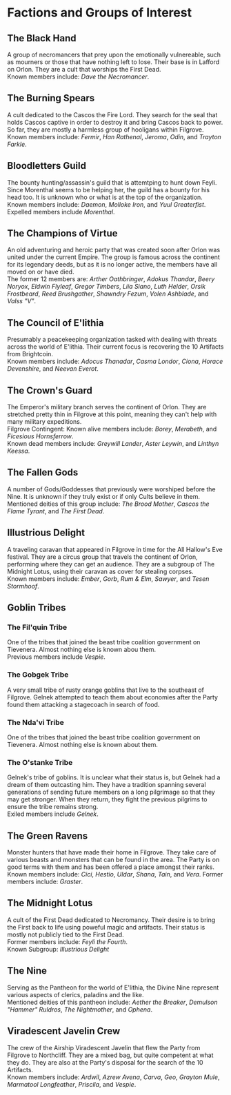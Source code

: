 # Factions and Groups of Interest

## The Black Hand

A group of necromancers that prey upon the emotionally vulnereable, such as mourners or those that have nothing left to lose. Their base is in Lafford on Orlon. They are a cult that worships the First Dead. <br>
Known members include: *Dave the Necromancer*. 

## The Burning Spears

A cult dedicated to the Cascos the Fire Lord. They search for the seal that holds Cascos captive in order to destroy it and bring Cascos back to power. So far, they are mostly a harmless group of hooligans within Filgrove. <br>
Known members include: *Fermir*, *Han Rathenal*, *Jeroma*, *Odin*, and *Trayton Farkle*.

## Bloodletters Guild

The bounty hunting/assassin's guild that is attemtping to hunt down Feyli. Since Morenthal seems to be helping her, the guild has a bounty for his head too. It is unknown who or what is at the top of the organization. <br>
Known members include: *Daemon*, *Molloke Iron*, and *Yuul Greaterfist*. <br>
Expelled members include *Morenthal*.

## The Champions of Virtue

An old adventuring and heroic party that was created soon after Orlon was united under the current Empire. The group is famous across the continent for its legendary deeds, but as it is no longer active, the members have all moved on or have died. <br>
The former 12 members are: *Arther Oathbringer*, *Adokus Thandar*, *Beery Noryox*, *Eldwin Flyleaf*, *Gregor Timbers*, *Liia Siano*, *Luth Helder*, *Orsik Frostbeard*, *Reed Brushgather*, *Shawndry Fezum*, *Volen Ashblade*, and *Valss "V"*.

## The Council of E'lithia

Presumably a peacekeeping organization tasked with dealing with threats across the world of E'lithia. Their current focus is recovering the 10 Artifacts from Brightcoin. <br>
Known members include: *Adocus Thanadar*, *Casma Londor*, *Ciona*, *Horace Devenshire*, and *Neevan Everot*.

## The Crown's Guard

The Emperor's military branch serves the continent of Orlon. They are stretched pretty thin in Filgrove at this point, meaning they can't help with many military expeditions. 
<br>
Filgrove Contingent: Known alive members include: *Borey*, *Merabeth*, and *Ficesious Hornsferrow*. <br>
Known dead members include: *Greywill Lander*, *Aster Leywin*, and *Linthyn Keessa*.

## The Fallen Gods

A number of Gods/Goddesses that previously were worshiped before the Nine. It is unknown if they truly exist or if only Cults believe in them. <br>
Mentioned deities of this group include: *The Brood Mother*, *Cascos the Flame Tyrant*, and *The First Dead*.

## Illustrious Delight

A traveling caravan that appeared in Filgrove in time for the All Hallow's Eve festival. They are a circus group that travels the continent of Orlon, performing where they can get an audience. They are a subgroup of The Midnight Lotus, using their caravan as cover for stealing corpses. <br>
Known members include: *Ember*, *Gorb*, *Rum & Elm*, *Sawyer*, and *Tesen Stormhoof*.

## Goblin Tribes

### The Fil'quin Tribe

One of the tribes that joined the beast tribe coalition government on Tievenera. Almost nothing else is known abou them.<br>
Previous members include *Vespie*.

### The Gobgek Tribe

A very small tribe of rusty orange goblins that live to the southeast of Filgrove. Gelnek attempted to teach them about economies after the Party found them attacking a stagecoach in search of food.

### The Nda'vi Tribe

One of the tribes that joined the beast tribe coalition government on Tievenera. Almost nothing else is known about them.

### The O'stanke Tribe

Gelnek's tribe of goblins. It is unclear what their status is, but Gelnek had a dream of them outcasting him. They have a tradition spanning several generations of sending future members on a long pilgrimage so that they may get stronger. When they return, they fight the previous pilgrims to ensure the tribe remains strong. <br>
Exiled members include *Gelnek*.

## The Green Ravens

Monster hunters that have made their home in Filgrove. They take care of various beasts and monsters that can be found in the area. The Party is on good terms with them and has been offered a place amongst their ranks. <br>
Known members include: *Cici*, *Hestio*, *Uldar*, *Shana*, *Tain*, and *Vera*. Former  members include: *Graster*.

## The Midnight Lotus

A cult of the First Dead dedicated to Necromancy. Their desire is to bring the First back to life using poweful magic and artifacts. Their status is mostly not publicly tied to the First Dead. <br>
Former members include: *Feyli the Fourth*. <br>
Known Subgroup: *Illustrious Delight*

## The Nine

Serving as the Pantheon for the world of E'lithia, the Divine Nine represent various aspects of clerics, paladins and the like. <br>
Mentioned deities of this pantheon include: *Aether the Breaker*, *Demulson "Hammer" Ruldros*, *The Nightmother*, and *Ophena*.

## Viradescent Javelin Crew

The crew of the Airship Viradescent Javelin that flew the Party from Filgrove to Northcliff. They are a mixed bag, but quite competent at what they do. They are also at the Party's disposal for the search of the 10 Artifacts. <br>
Known members include: *Ardwil*, *Azrew Avena*, *Carva*, *Geo*, *Grayton Mule*, *Marmatool Longfeather*, *Priscila*, and *Vespie*.


